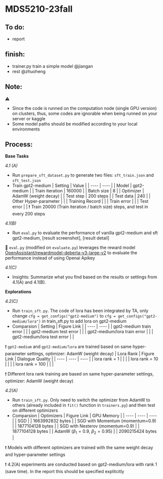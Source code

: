 # MDS5210-23fall


To do:
-
- report


finish:
-
- trainer.py train a simple model @jiangan
- rest @zhuoheng

Note:
-
⚠ 
- Since the code is runned on the computation node (single GPU version) on clusters, thus, some codes are ignorable when being runned on your server or kaggle
- Some model paths should be modified according to your local environments

Process:
-
**Base Tasks**  

*4.1 (A)*
- Run `prepare_sft_dataset.py` to generate two files: `sft_train.json` and `sft_test.json`
- Train gpt2-medium
  | Setting | Value |
  | ---- | ---- |
  | Model | gpt2-medium |
  | Train iteration | 160000 |
  | Batch size | 8 |
  | Optimizer | AdamW (weight decay) |
  | Test step | 200 steps |
  | Test data | 240 |
  | Other Hyper-parameter | <link> |
  | Training Record | <link> |
  | Train error | <link> |
  | Test error | <link> |
❗ Train 20000 (Train iteration / batch size) steps, and test in every 200 steps

  
*4.1(B)*
- Run `eval.py` to evaluate the performance of vanilla gpt2-medium and sft gpt2-medium, [result screenshot]<link>, [result detail]<link>
  
🚀 `eval.py` (modified on `evaluate.py`) leverages the reward model [OpenAssistant/rewardmodel-deberta-v3-large-v2](<https://huggingface.co/OpenAssistant/reward-model-deberta-v3-large-v2>) to evaluate the performance instead of using Openai Apikey  

*4.1(C)*
- Insights: Summarize what you find based on the results or settings from 4.1(A) and 4.1(B).

**Explorations**  
  
*4.2(C)*
- Run `train_sft.py`. The code of lora has been integrated by TA, only change `cfg = get_configs("gpt2-medium")` to `cfg = get_configs("gpt2-medium/lora")` in train_sft.py to add lora on gpt2-medium
- Comparsion
  | Setting | Figure Link |
  | ---- | ---- |
  | gpt2-medium train error | <link> |
  | gpt2-medium test error | <link> |
  | gpt2-medium/lora train error | <link> |
  | gpt2-medium/lora test error | <link> |

❗ `gpt2-medium` and `gpt2-medium/lora` are trained based on same hyper-parameter settings, optimizer: AdamW (weight decay)
  | Lora Rank | Figure Link | Dialogue Quality |
  | ---- | ---- | ---- |
  | lora rank = 1 | <link> | |
  | lora rank = 10 | <link> | |
  | lora rank = 100 | <link> | |

❗ Different lora rank training are based on same hyper-parameter settings, optimizer: AdamW (weight decay)

*4.2(A)*
- Run `train_sft.py`. Only need to switch the optimizer from AdamW to others (already included in `fit()` function in `trainers.py`) and then test on different optimizers
- Comparsion
  | Optimizers | Figure Link | GPU Memory |
  | ---- | ---- | ---- |
  | SGD | <link> | $1663992832$ bytes |
  | SGD with Momentum (momentum=0.9) | <link> | $1877104128$ bytes |
  | SGD with Nesterov (momentum=0.9) | <link> | $1877104128$ bytes |
  | AdamW ($\beta_1=0.9$, $\beta_2=0.95$) | <link> | $2090215424$ bytes |
  
❗ Models with different optimizers are trained with the same weight decay and hyper-parameter settings

❗ 4.2(A) experiments are conducted based on gpt2-medium/lora with rank $1$ (save time). In the report this should be specified explitcitly
  
  
